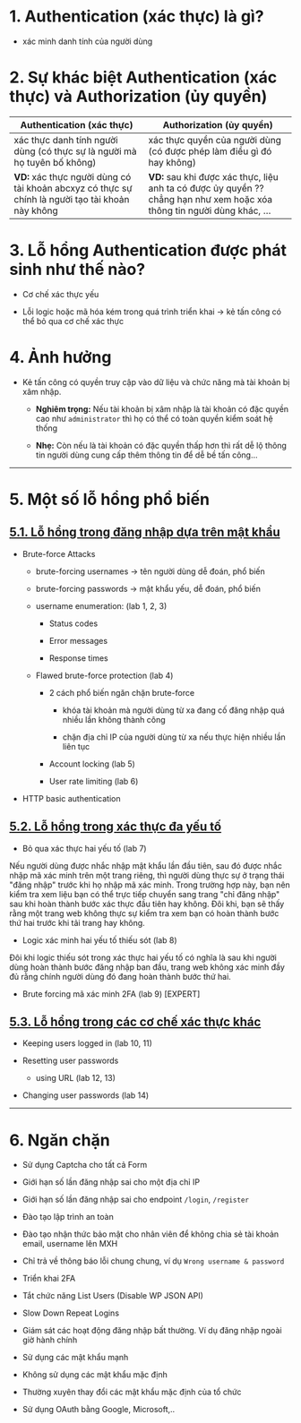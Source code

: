 # **1. Authentication (xác thực) là gì?**

- xác minh danh tính của người dùng

# **2. Sự khác biệt Authentication (xác thực) và Authorization (ủy quyền)**

| Authentication (xác thực)  | Authorization (ủy quyền)         |
| ----- | ------------- |
| xác thực danh tính người dùng (có thực sự là người mà họ tuyên bố không) | xác thực quyền của người dùng (có được phép làm điều gì đó hay không) |
| **VD:** xác thực người dùng có tài khoản abcxyz có thực sự chính là người tạo tài khoản này không  | **VD:** sau khi được xác thực, liệu anh ta có được ủy quyền ?? chẳng hạn như xem hoặc xóa thông tin người dùng khác, … |

# **3. Lỗ hổng Authentication được phát sinh như thế nào?**

- Cơ chế xác thực yếu

- Lỗi logic hoặc mã hóa kém trong quá trình triển khai → kẻ tấn công có thể bỏ qua cơ chế xác thực

# **4. Ảnh hưởng**

- Kẻ tấn công có quyền truy cập vào dữ liệu và chức năng mà tài khoản bị xâm nhập.

  - **Nghiêm trọng:** Nếu tài khoản bị xâm nhập là tài khoản có đặc quyền cao như `administrator` thì họ có thể có toàn quyền kiểm soát hệ thống

  - **Nhẹ:** Còn nếu là tài khoản có đặc quyền thấp hơn thì rất dễ lộ thông tin người dùng cung cấp thêm thông tin để dễ bề tấn công…
___
# **5. Một số lỗ hổng phổ biến**

## [5.1. Lỗ hổng trong đăng nhập dựa trên mật khẩu](./lab/part1.md)

- Brute-force Attacks

  - brute-forcing usernames → tên người dùng dễ đoán, phổ biến

  - brute-forcing passwords → mật khẩu yếu, dễ đoán, phổ biến

  - username enumeration: (lab 1, 2, 3)

    - Status codes

    - Error messages

    - Response times

  - Flawed brute-force protection (lab 4)

    - 2 cách phổ biến ngăn chặn brute-force

      - khóa tài khoản mà người dùng từ xa đang cố đăng nhập quá nhiều lần không thành công

      - chặn địa chỉ IP của người dùng từ xa nếu thực hiện nhiều lần liên tục
    - Account locking (lab 5)

    - User rate limiting (lab 6)

- HTTP basic authentication

## [5.2. Lỗ hổng trong xác thực đa yếu tố](./lab/part2.md)

- Bỏ qua xác thực hai yếu tố (lab 7)

Nếu người dùng được nhắc nhập mật khẩu lần đầu tiên, sau đó được nhắc nhập mã xác minh trên một trang riêng, thì người dùng thực sự ở trạng thái "đăng nhập" trước khi họ nhập mã xác minh. Trong trường hợp này, bạn nên kiểm tra xem liệu bạn có thể trực tiếp chuyển sang trang "chỉ đăng nhập" sau khi hoàn thành bước xác thực đầu tiên hay không. Đôi khi, bạn sẽ thấy rằng một trang web không thực sự kiểm tra xem bạn có hoàn thành bước thứ hai trước khi tải trang hay không.

- Logic xác minh hai yếu tố thiếu sót (lab 8)

Đôi khi logic thiếu sót trong xác thực hai yếu tố có nghĩa là sau khi người dùng hoàn thành bước đăng nhập ban đầu, trang web không xác minh đầy đủ rằng chính người dùng đó đang hoàn thành bước thứ hai.

- Brute forcing mã xác minh 2FA (lab 9) [EXPERT]

## [5.3. Lỗ hổng trong các cơ chế xác thực khác](./lab/part3.md)

- Keeping users logged in (lab 10, 11)

- Resetting user passwords
  - using URL (lab 12, 13)

- Changing user passwords (lab 14)

___
# **6. Ngăn chặn**

- Sử dụng Captcha cho tất cả Form

- Giới hạn số lần đăng nhập sai cho một địa chỉ IP

- Giới hạn số lần đăng nhập sai cho endpoint `/login`, `/register`

- Đào tạo lập trình an toàn

- Đào tạo nhận thức bảo mật cho nhân viên để không chia sẻ tài khoản email, username lên MXH

- Chỉ trả về thông báo lỗi chung chung, ví dụ `Wrong username & password`

- Triển khai 2FA

- Tắt chức năng List Users (Disable WP JSON API)

- Slow Down Repeat Logins

- Giám sát các hoạt động đăng nhập bất thường. Ví dụ đăng nhập ngoài giờ hành chính

- Sử dụng các mật khẩu mạnh

- Không sử dụng các mật khẩu mặc định

- Thường xuyên thay đổi các mật khẩu mặc định của tổ chức

- Sử dụng OAuth bằng Google, Microsoft,..
